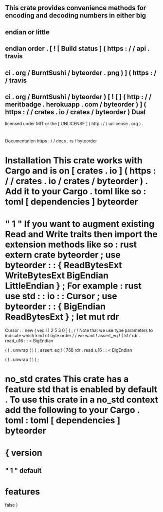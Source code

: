This
crate
provides
convenience
methods
for
encoding
and
decoding
numbers
in
either
big
-
endian
or
little
-
endian
order
.
[
!
[
Build
status
]
(
https
:
/
/
api
.
travis
-
ci
.
org
/
BurntSushi
/
byteorder
.
png
)
]
(
https
:
/
/
travis
-
ci
.
org
/
BurntSushi
/
byteorder
)
[
!
[
]
(
http
:
/
/
meritbadge
.
herokuapp
.
com
/
byteorder
)
]
(
https
:
/
/
crates
.
io
/
crates
/
byteorder
)
Dual
-
licensed
under
MIT
or
the
[
UNLICENSE
]
(
http
:
/
/
unlicense
.
org
)
.
#
#
#
Documentation
https
:
/
/
docs
.
rs
/
byteorder
#
#
#
Installation
This
crate
works
with
Cargo
and
is
on
[
crates
.
io
]
(
https
:
/
/
crates
.
io
/
crates
/
byteorder
)
.
Add
it
to
your
Cargo
.
toml
like
so
:
toml
[
dependencies
]
byteorder
=
"
1
"
If
you
want
to
augment
existing
Read
and
Write
traits
then
import
the
extension
methods
like
so
:
rust
extern
crate
byteorder
;
use
byteorder
:
:
{
ReadBytesExt
WriteBytesExt
BigEndian
LittleEndian
}
;
For
example
:
rust
use
std
:
:
io
:
:
Cursor
;
use
byteorder
:
:
{
BigEndian
ReadBytesExt
}
;
let
mut
rdr
=
Cursor
:
:
new
(
vec
!
[
2
5
3
0
]
)
;
/
/
Note
that
we
use
type
parameters
to
indicate
which
kind
of
byte
order
/
/
we
want
!
assert_eq
!
(
517
rdr
.
read_u16
:
:
<
BigEndian
>
(
)
.
unwrap
(
)
)
;
assert_eq
!
(
768
rdr
.
read_u16
:
:
<
BigEndian
>
(
)
.
unwrap
(
)
)
;
#
#
#
no_std
crates
This
crate
has
a
feature
std
that
is
enabled
by
default
.
To
use
this
crate
in
a
no_std
context
add
the
following
to
your
Cargo
.
toml
:
toml
[
dependencies
]
byteorder
=
{
version
=
"
1
"
default
-
features
=
false
}
